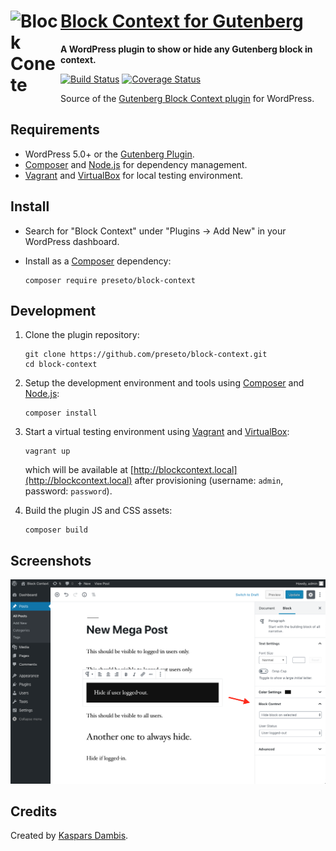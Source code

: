 # [<img src="https://blockcontext.com/wp-content/uploads/sites/3/2018/11/block-context-logo.png" alt="Block Conete" width="80" align="left" /> Block Context for Gutenberg](https://blockcontext.com)

**A WordPress plugin to show or hide any Gutenberg block in context.**

[![Build Status](https://travis-ci.org/preseto/block-context.svg?branch=master)](https://travis-ci.org/preseto/block-context)
[![Coverage Status](https://coveralls.io/repos/github/preseto/block-context/badge.svg?branch=master)](https://coveralls.io/github/preseto/block-context?branch=master)

Source of the [Gutenberg Block Context plugin](https://blockcontext.com) for WordPress.


## Requirements

- WordPress 5.0+ or the [Gutenberg Plugin](https://wordpress.org/plugins/gutenberg/).
- [Composer](https://getcomposer.org) and [Node.js](https://nodejs.org) for dependency management.
- [Vagrant](https://www.vagrantup.com) and [VirtualBox](https://www.virtualbox.org) for local testing environment.


## Install

- Search for "Block Context" under "Plugins → Add New" in your WordPress dashboard.

- Install as a [Composer](https://packagist.org/packages/preseto/block-context) dependency:

	  composer require preseto/block-context


## Development

1. Clone the plugin repository:

	   git clone https://github.com/preseto/block-context.git
	   cd block-context

2. Setup the development environment and tools using [Composer](https://getcomposer.org) and [Node.js](https://nodejs.org):

	   composer install

3. Start a virtual testing environment using [Vagrant](https://www.vagrantup.com/) and [VirtualBox](https://www.virtualbox.org/):

	   vagrant up

	which will be available at [http://blockcontext.local](http://blockcontext.local) after provisioning (username: `admin`, password: `password`).

4. Build the plugin JS and CSS assets:

	   composer build


## Screenshots

![Block Context settings](assets/wporg/screenshot-1.png)


## Credits

Created by [Kaspars Dambis](https://kaspars.net).
